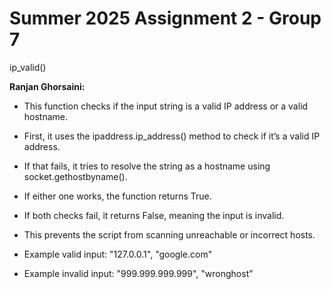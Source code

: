 # Summer 2025 Assignment 2 - Group 7

ip_valid()

**Ranjan Ghorsaini:**

- This function checks if the input string is a valid IP address or a valid hostname.

- First, it uses the ipaddress.ip_address() method to check if it’s a valid IP address.

- If that fails, it tries to resolve the string as a hostname using socket.gethostbyname().

- If either one works, the function returns True.

- If both checks fail, it returns False, meaning the input is invalid.

- This prevents the script from scanning unreachable or incorrect hosts.

- Example valid input: "127.0.0.1", "google.com"

- Example invalid input: "999.999.999.999", "wronghost"


